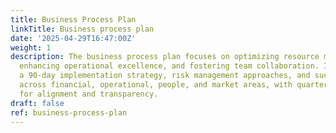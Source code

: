 ```yaml
---
title: Business Process Plan
linkTitle: Business process plan
date: '2025-04-29T16:47:00Z'
weight: 1
description: The business process plan focuses on optimizing resource management,
  enhancing operational excellence, and fostering team collaboration. It outlines
  a 90-day implementation strategy, risk management approaches, and success metrics
  across financial, operational, people, and market areas, with quarterly reviews
  for alignment and transparency.
draft: false
ref: business-process-plan
---
```



